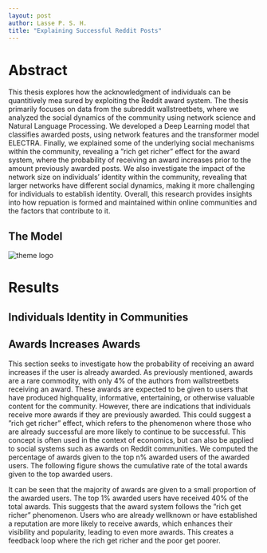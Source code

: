 ```yaml
---
layout: post
author: Lasse P. S. H.
title: "Explaining Successful Reddit Posts"
---
```


# Abstract
This thesis explores how the acknowledgment of individuals can be quantitively mea sured by exploiting the Reddit award system. The thesis primarily focuses on data from the subreddit wallstreetbets, where we analyzed the social dynamics of the community using network science and Natural Language Processing. We developed a Deep Learning model that classifies awarded posts, using network features and the transformer model ELECTRA. Finally, we explained some of the underlying social mechanisms within the community, revealing a ”rich get richer” effect for the award system, where the probability of receiving an award increases prior to the amount previously awarded posts. We also investigate the impact of the network size on individuals’ identity within the community, revealing that larger networks have different social dynamics, making it more challenging for individuals to establish identity. Overall, this research provides insights into how repuation is formed and maintained within online communities and the factors that contribute to it.


## The Model

![theme logo](http://www.abhinavsaxena.com/images/abhinav.jpeg)



# Results

## Individuals Identity in Communities

## Awards Increases Awards
This section seeks to investigate how the probability of receiving an award increases if
the user is already awarded. As previously mentioned, awards are a rare commodity,
with only 4% of the authors from wallstreetbets receiving an award. These awards are
expected to be given to users that have produced high­quality, informative, entertaining,
or otherwise valuable content for the community. However, there are indications that
individuals receive more awards if they are previously awarded. This could suggest a
”rich get richer” effect, which refers to the phenomenon where those who are already
successful are more likely to continue to be successful. This concept is often used in the
context of economics, but can also be applied to social systems such as awards on Reddit
communities. We computed the percentage of awards given to the top n% awarded users
of the awarded users. The following figure shows the cumulative rate of the total awards
given to the top awarded users.



It can be seen that the majority of awards are given to a small proportion of the awarded
users. The top 1% awarded users have received 40% of the total awards. This suggests
that the award system follows the ”rich get richer” phenomenon. Users who are already
well­known or have established a reputation are more likely to receive awards, which
enhances their visibility and popularity, leading to even more awards. This creates a
feedback loop where the rich get richer and the poor get poorer.